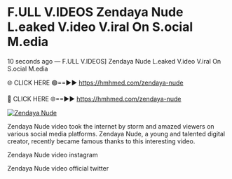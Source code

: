 # F.ULL V.IDEOS Zendaya Nude L.eaked V.ideo V.iral On S.ocial M.edia

10 seconds ago — F.ULL V.IDEOS] Zendaya Nude L.eaked V.ideo V.iral On S.ocial M.edia

🌐 CLICK HERE 🟢==►► https://hmhmed.com/zendaya-nude

🔴 CLICK HERE 🌐==►► https://hmhmed.com/zendaya-nude

[![Zendaya Nude](https://i.imgur.com/dJHk4Zq.gif)](https://hmhmed.com/zendaya-nude)

Zendaya Nude video took the internet by storm and amazed viewers on various social media platforms. Zendaya Nude, a young and talented digital creator, recently became famous thanks to this interesting video.

Zendaya Nude video instagram

Zendaya Nude video official twitter